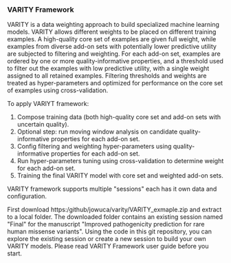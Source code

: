 ### VARITY Framework
VARITY is a data weighting approach to build specialized machine learning models. VARITY allows different weights to be placed on different training examples.  A high-quality core set of examples are given full weight, while examples from diverse add-on sets with potentially lower predictive utility are subjected to filtering and weighting. For each add-on set, examples are ordered by one or more quality-informative properties, and a threshold used to filter out the examples with low predictive utility, with a single weight assigned to all retained examples. Filtering thresholds and weights are treated as hyper-parameters and optimized for performance on the core set of examples using cross-validation.

To apply VARIYT framework:

1) Compose training data (both high-quality core set and add-on sets with uncertain quality).
2) Optional step: run moving window analysis on candidate quality-informative properties for each add-on set.
3) Config filtering and weighting hyper-parameters using quality-informative properties for each add-on set.
4) Run hyper-parameters tuning using cross-validation to determine weight for each add-on set.
5) Training the final VARITY model with core set and weighted add-on sets.

VARITY framework supports multiple "sessions" each has it own data and configuration.

First download https:/github/jowuca/varity/VARITY_exmaple.zip and extract to a local folder. The downloaded folder contains an existing session named "Final" for the manuscript "Improved pathogenicity prediction for rare human missense variants". Using the code in this git repository, you can explore the existing session or create a new session to build your own VARITY models. Please read VARITY Framework user guide before you start.  



   


